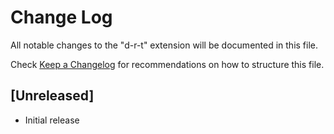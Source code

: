 # Change Log
All notable changes to the "d-r-t" extension will be documented in this file.

Check [Keep a Changelog](http://keepachangelog.com/) for recommendations on how to structure this file.

## [Unreleased]
- Initial release
